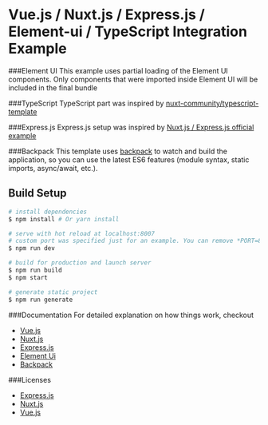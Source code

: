 # Vue.js / Nuxt.js / Express.js / Element-ui / TypeScript Integration Example

###Element UI
This example uses partial loading of the Element UI components. Only components that were imported inside Element UI will be included in the final bundle

###TypeScript 
TypeScript part was inspired by [nuxt-community/typescript-template](https://github.com/nuxt-community/typescript-template)

###Express.js
Express.js setup was inspired by [Nuxt.js / Express.js official example](https://github.com/nuxt-community/express-template)

###Backpack
This template uses [backpack](https://github.com/jaredpalmer/backpack) to watch and build the application, so you can use the latest ES6 features (module syntax, static imports, async/await, etc.).

## Build Setup

``` bash
# install dependencies
$ npm install # Or yarn install

# serve with hot reload at localhost:8007
# custom port was specified just for an example. You can remove *PORT=8007* from a dev task to run on a default port.
$ npm run dev

# build for production and launch server
$ npm run build
$ npm start

# generate static project
$ npm run generate
```

###Documentation
For detailed explanation on how things work, checkout
- [Vue.js](https://vuejs.org/v2/guide/) 
- [Nuxt.js](https://github.com/nuxt/nuxt.js)
- [Express.js](http://expressjs.com/en/starter/installing.html)
- [Element Ui](http://element.eleme.io/#/en-US/component/quickstart)
- [Backpack](https://github.com/jaredpalmer/backpack)

###Licenses
- [Express.js](https://github.com/expressjs/express/blob/master/LICENSE)
- [Nuxt.js](https://github.com/nuxt/nuxt.js/blob/master/LICENSE.md)
- [Vue.js](https://github.com/vuejs/vue/blob/master/LICENSE)
